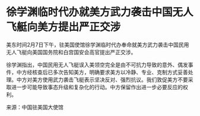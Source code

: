 # 徐学渊临时代办就美方武力袭击中国无人飞艇向美方提出严正交涉

美东时间2月7日下午，驻美国使馆徐学渊临时代办奉命就美方武力袭击中国民用无人飞艇向美国国务院和白宫国安会高官提出严正交涉。

徐学渊指出，中国民用无人飞艇误入美领空完全是由不可抗力导致的意外、偶发事件，中方经核查后已多次告知美方，明确要求美方以冷静、专业、克制方式妥善处理。中方对美方使用武力袭击飞艇表示坚决反对、强烈抗议。我们敦促美方不要采取进一步可能导致事态升级和复杂化的行动。中方保留作出进一步必要反应的权利。

来源：中国驻美国大使馆

